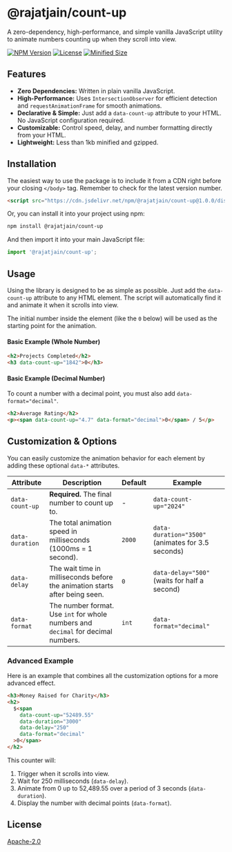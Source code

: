 # @rajatjain/count-up

A zero-dependency, high-performance, and simple vanilla JavaScript utility to animate numbers counting up when they scroll into view.

[![NPM Version](https://img.shields.io/npm/v/@rajatjain/count-up.svg)](https://www.npmjs.com/package/@rajatjain/count-up)
[![License](https://img.shields.io/npm/l/@rajatjain/count-up.svg)](https://github.com/Rajat-XR/npm-count-up/blob/main/LICENSE)
[![Minified Size](https://img.shields.io/bundlephobia/min/@rajatjain/count-up)](https://bundlephobia.com/result?p=@rajatjain/count-up)

## Features

- **Zero Dependencies:** Written in plain vanilla JavaScript.
- **High-Performance:** Uses `IntersectionObserver` for efficient detection and `requestAnimationFrame` for smooth animations.
- **Declarative & Simple:** Just add a `data-count-up` attribute to your HTML. No JavaScript configuration required.
- **Customizable:** Control speed, delay, and number formatting directly from your HTML.
- **Lightweight:** Less than 1kb minified and gzipped.

## Installation

The easiest way to use the package is to include it from a CDN right before your closing `</body>` tag. Remember to check for the latest version number.

```html
<script src="https://cdn.jsdelivr.net/npm/@rajatjain/count-up@1.0.0/dist/count-up.min.js"></script>
```

Or, you can install it into your project using npm:

```bash
npm install @rajatjain/count-up
```

And then import it into your main JavaScript file:

```javascript
import '@rajatjain/count-up';
```

## Usage

Using the library is designed to be as simple as possible. Just add the `data-count-up` attribute to any HTML element. The script will automatically find it and animate it when it scrolls into view.

The initial number inside the element (like the `0` below) will be used as the starting point for the animation.

#### Basic Example (Whole Number)
```html
<h2>Projects Completed</h2>
<h3 data-count-up="1842">0</h3>
```

#### Basic Example (Decimal Number)
To count a number with a decimal point, you must also add `data-format="decimal"`.

```html
<h2>Average Rating</h2>
<p><span data-count-up="4.7" data-format="decimal">0</span> / 5</p>
```

## Customization & Options

You can easily customize the animation behavior for each element by adding these optional `data-*` attributes.

| Attribute         | Description                                                                     | Default | Example                                            |
|-------------------|---------------------------------------------------------------------------------|---------|----------------------------------------------------|
| `data-count-up`   | **Required.** The final number to count up to.                                  | -       | `data-count-up="2024"`                             |
| `data-duration`   | The total animation speed in milliseconds (1000ms = 1 second).                  | `2000`  | `data-duration="3500"` (animates for 3.5 seconds)  |
| `data-delay`      | The wait time in milliseconds before the animation starts after being seen.     | `0`     | `data-delay="500"` (waits for half a second)       |
| `data-format`     | The number format. Use `int` for whole numbers and `decimal` for decimal numbers. | `int`   | `data-format="decimal"`                            |

### Advanced Example

Here is an example that combines all the customization options for a more advanced effect.

```html
<h3>Money Raised for Charity</h3>
<h2>
  $<span 
    data-count-up="52489.55" 
    data-duration="3000"
    data-delay="250"
    data-format="decimal"
  >0</span>
</h2>
```

This counter will:
1.  Trigger when it scrolls into view.
2.  Wait for 250 milliseconds (`data-delay`).
3.  Animate from 0 up to 52,489.55 over a period of 3 seconds (`data-duration`).
4.  Display the number with decimal points (`data-format`).

## License

[Apache-2.0](LICENSE)
